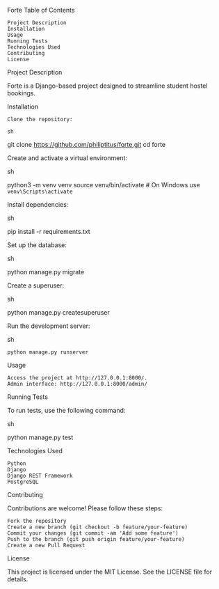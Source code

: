 Forte
Table of Contents

    Project Description
    Installation
    Usage
    Running Tests
    Technologies Used
    Contributing
    License

Project Description

Forte is a Django-based project designed to streamline student hostel bookings.


Installation

    Clone the repository:

    sh

git clone https://github.com/philiptitus/forte.git
cd forte

Create and activate a virtual environment:

sh

python3 -m venv venv
source venv/bin/activate  # On Windows use `venv\Scripts\activate`

Install dependencies:

sh

pip install -r requirements.txt

Set up the database:

sh

python manage.py migrate

Create a superuser:

sh

python manage.py createsuperuser

Run the development server:

sh

    python manage.py runserver

Usage

    Access the project at http://127.0.0.1:8000/.
    Admin interface: http://127.0.0.1:8000/admin/



Running Tests

To run tests, use the following command:

sh

python manage.py test

Technologies Used

    Python
    Django
    Django REST Framework
    PostgreSQL


Contributing

Contributions are welcome! Please follow these steps:

    Fork the repository
    Create a new branch (git checkout -b feature/your-feature)
    Commit your changes (git commit -am 'Add some feature')
    Push to the branch (git push origin feature/your-feature)
    Create a new Pull Request

License

This project is licensed under the MIT License. See the LICENSE file for details.